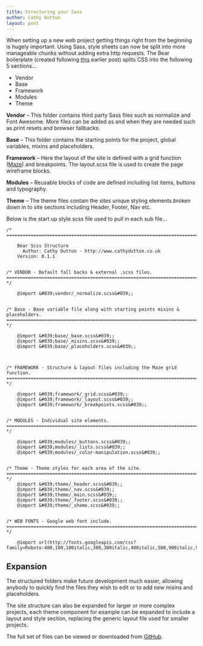 ```yaml
---
title: Structuring your Sass
author: Cathy Dutton
layout: post
---
```

When setting up a new web project getting things right from the beginning is hugely important. Using Sass, style sheets can now be split into more manageable chunks without adding extra http requests. The Bear boilerplate (created following <a href="http://www.cathydutton.co.uk/css/the-dreaded-front-end-framework" >this</a> earlier post) splits CSS into the following 5 sections&#8230;

<ul class="list">
  <li>
    Vendor
  </li>
  <li>
    Base
  </li>
  <li>
    Framework
  </li>
  <li>
    Modules
  </li>
  <li>
    Theme
  </li>
</ul>

**Vendor** &#8211; This folder contains third party Sass files such as normalize and Font Awesome. More files can be added as and when they are needed such as print resets and browser fallbacks.

**Base** &#8211; This folder contains the starting points for the project, global variables, mixins and placeholders.

**Framework** &#8211; Here the layout of the site is defined with a grid function (<a href="http://get-maze.co.uk/">Maze</a>) and breakpoints. The layout.scss file is used to create the page wireframe blocks.

**Modules** &#8211; Reusable blocks of code are defined including list items, buttons and typography.

**Theme** &#8211; The theme files contain the sites unique styling elements broken down in to site sections including Header, Footer, Nav etc.

Below is the start up style.scss file used to pull in each sub file&#8230;

```
/* ==========================================================================

  	Bear Scss Structure
 	  Author: Cathy Dutton - http://www.cathydutton.co.uk
  	Version: 0.1.1


/* VENDOR - Default fall backs & external .scss files.
========================================================================== */

	@import &#039;vendor/_normalize.scss&#039;;


/* Base - Base variable file along with starting points mixins & placeholders.
========================================================================== */

	@import &#039;base/_base.scss&#039;;
	@import &#039;base/_mixins.scss&#039;;
	@import &#039;base/_placeholders.scss&#039;;



/* FRAMEWORK - Structure & layout files including the Maze grid function.
========================================================================== */

	@import &#039;framework/_grid.scss&#039;;
	@import &#039;framework/_layout.scss&#039;;
	@import &#039;framework/_breakpoints.scss&#039;;


/* MODULES - Individual site elements.
========================================================================== */

	@import &#039;modules/_buttons.scss&#039;;
	@import &#039;modules/_lists.scss&#039;;
	@import &#039;modules/_color-manipulation.scss&#039;;


/* Theme - Theme styles for each area of the site.
========================================================================== */
	@import &#039;theme/_header.scss&#039;;
	@import &#039;theme/_nav.scss&#039;;
	@import &#039;theme/_main.scss&#039;;
	@import &#039;theme/_footer.scss&#039;;
	@import &#039;theme/_shame.scss&#039;;


/* WEB FONTS - Google web font include.
========================================================================== */

	@import url(http://fonts.googleapis.com/css?family=Roboto:400,100,100italic,300,300italic,400italic,500,900italic,900,500italic,700,700italic);

```

<h2 class="heading">Expansion</h2>

The structured folders make future development much easier, allowing anybody to quickly find the files they wish to edit or to add new mixins and placeholders.

The site structure can also be expanded for larger or more complex projects, each theme component for example can be expanded to include a layout and style section, replacing the generic layout file used for smaller projects.

The full set of files can be viewed or downloaded from <a href="https://github.com/cathydutton/bear" target="_blank">GitHub</a>.

